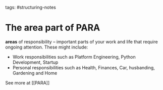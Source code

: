 tags:
#structuring-notes 
# The area part of PARA

**areas** of responsibility – important parts of your work and life that require ongoing attention. These might include:

- Work responsibilities such as Platform Engineering, Python Development, Startup
- Personal responsibilities such as Health, Finances, Car, husbanding, Gardening and Home


See more at [[PARA]]


